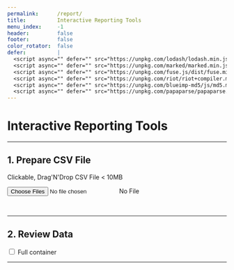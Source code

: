 ```yaml
---
permalink:      /report/
title:          Interactive Reporting Tools
menu_index:     -1
header:         false
footer:         false
color_rotator:  false
defer:          |
  <script async="" defer="" src="https://unpkg.com/lodash/lodash.min.js"></script>
  <script async="" defer="" src="https://unpkg.com/marked/marked.min.js"></script>
  <script async="" defer="" src="https://unpkg.com/fuse.js/dist/fuse.min.js"></script>
  <script async="" defer="" src="https://unpkg.com/riot/riot+compiler.min.js"></script>
  <script async="" defer="" src="https://unpkg.com/blueimp-md5/js/md5.min.js"></script>
  <script async="" defer="" src="https://unpkg.com/papaparse/papaparse.min.js"></script>
---
```

# Interactive Reporting Tools[](# '{">":"find","tag":"main","className":"align-center"}')

---
<link rel="stylesheet" type="text/css" href="{{ "/assets/css/html.report.css" | absolute_url }}">

<div class="step">
  <h2>1. Prepare CSV File</h2>

  <p><span>Clickable, Drag'N'Drop CSV File < 10MB</span></p>

  <p><label>
    <input id="dz_ctrl" class="input-control" type="file" multiple="multiple" accept=".csv" title=""/>
    <span id="dz_face" class="input-face"> No File </span>
  </label></p>
</div>

<div class="step"><br><hr>
  <h2>2. Review Data</h2>

  <p><label><input id='full_container' class='input-control' type='checkbox'/><span class='input-face'></span>
  <span>Full container</span></label></p>

  <!-- <p><label>
  <button class="step-back">◁ Back</button>
  <button class="step-next">Next ▷</button>
  </label></p> -->

  <div id="report" data-is="report"></div>
</div>

---
<script>defer.push(() => {
  const mount = (data) => {
    setTimeout(() => {
      try {
        data = data.split("<\/script>").join(" ").split("<script>").join(" ");
        data = `<script type='riot\/tag'>${data}<\/script>`;
        window.one("[defer-script-and-style]").innerHTML += data;
        window.riot.mount("*");
      }catch(error){
        console.warn(error); mount(data);
      }
    }, 100);
  };

  fetch("{{ '/assets/js/html.report.tag' | absolute_url }}")
  .then((data) => data.text())
  .then((data) => mount(data))
  .catch((error) => {
    console.warn(error); mount(data);
  });
});
</script>
<!-- <script async="" defer="" src="{{ "/assets/js/html.report.js" | absolute_url }}"></script> -->